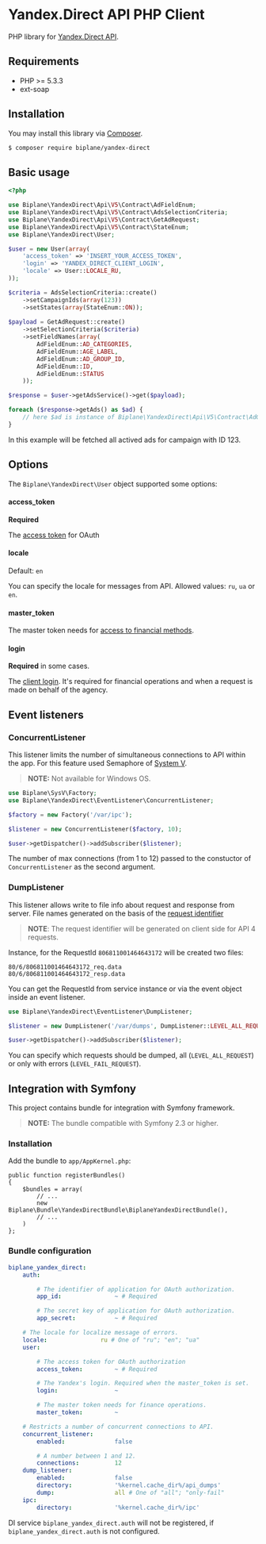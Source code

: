 # Yandex.Direct API PHP Client

PHP library for [Yandex.Direct API](https://tech.yandex.ru/direct/).

## Requirements

 * PHP >= 5.3.3
 * ext-soap

## Installation

You may install this library via [Composer](https://getcomposer.org/).

```bash
$ composer require biplane/yandex-direct
```

## Basic usage

```php
<?php

use Biplane\YandexDirect\Api\V5\Contract\AdFieldEnum;
use Biplane\YandexDirect\Api\V5\Contract\AdsSelectionCriteria;
use Biplane\YandexDirect\Api\V5\Contract\GetAdRequest;
use Biplane\YandexDirect\Api\V5\Contract\StateEnum;
use Biplane\YandexDirect\User;

$user = new User(array(
    'access_token' => 'INSERT_YOUR_ACCESS_TOKEN',
    'login' => 'YANDEX_DIRECT_CLIENT_LOGIN',
    'locale' => User::LOCALE_RU,
));

$criteria = AdsSelectionCriteria::create()
    ->setCampaignIds(array(123))
    ->setStates(array(StateEnum::ON));
    
$payload = GetAdRequest::create()
    ->setSelectionCriteria($criteria)
    ->setFieldNames(array(
        AdFieldEnum::AD_CATEGORIES,
        AdFieldEnum::AGE_LABEL,
        AdFieldEnum::AD_GROUP_ID,
        AdFieldEnum::ID,
        AdFieldEnum::STATUS
    ));

$response = $user->getAdsService()->get($payload);

foreach ($response->getAds() as $ad) {
    // here $ad is instance of Biplane\YandexDirect\Api\V5\Contract\AdGetItem
}
```

In this example will be fetched all actived ads for campaign with ID 123.

## Options

The `Biplane\YandexDirect\User` object supported some options:

#### access_token 

**Required**

The [access token](https://tech.yandex.ru/direct/doc/dg-v4/concepts/auth-token-docpage/) for OAuth 


#### locale

Default: `en`

You can specify the locale for messages from API. Allowed values: `ru`, `ua` or `en`.

#### master_token
 
The master token needs for [access to financial methods](https://tech.yandex.ru/direct/doc/dg-v4/concepts/finance-token-docpage/). 

#### login
 
**Required** in some cases.

The [client login](https://tech.yandex.ru/direct/doc/dg/concepts/headers-docpage/#request). 
It's required for financial operations and when a request is made on behalf of the agency.

## Event listeners

### ConcurrentListener

This listener limits the number of simultaneous connections to API within the app. 
For this feature used Semaphore of [System V](http://docs.php.net/manual/en/book.sem.php).

> **NOTE:** Not available for Windows OS.
 
```php
use Biplane\SysV\Factory;
use Biplane\YandexDirect\EventListener\ConcurrentListener;

$factory = new Factory('/var/ipc');

$listener = new ConcurrentListener($factory, 10);

$user->getDispatcher()->addSubscriber($listener);
```

The number of max connections (from 1 to 12) passed to the constuctor of `ConcurrentListener`
as the second argument.  

### DumpListener

This listener allows write to file info about request and response from server. File names generated 
on the basis of the [request identifier](https://tech.yandex.ru/direct/doc/dg/concepts/headers-docpage/#response)

> **NOTE**: The request identifier will be generated on client side for API 4 requests.

Instance, for the RequestId `806811001464643172` will be created two files:

    80/6/806811001464643172_req.data
    80/6/806811001464643172_resp.data

You can get the RequestId from service instance or via the event object inside an event listener.

```php
use Biplane\YandexDirect\EventListener\DumpListener;

$listener = new DumpListener('/var/dumps', DumpListener::LEVEL_ALL_REQUEST);

$user->getDispatcher()->addSubscriber($listener);
```

You can specify which requests should be dumped, all (`LEVEL_ALL_REQUEST`) or only with errors (`LEVEL_FAIL_REQUEST`).

## Integration with Symfony

This project contains bundle for integration with Symfony framework.

> **NOTE:** The bundle compatible with Symfony 2.3 or higher.

### Installation

Add the bundle to `app/AppKernel.php`:

    public function registerBundles()
    {
        $bundles = array(
            // ...
            new Biplane\Bundle\YandexDirectBundle\BiplaneYandexDirectBundle(),
            // ...
        )
    };

### Bundle configuration

```yaml
biplane_yandex_direct:
    auth:

        # The identifier of application for OAuth authorization.
        app_id:               ~ # Required

        # The secret key of application for OAuth authorization.
        app_secret:           ~ # Required

    # The locale for localize message of errors.
    locale:               ru # One of "ru"; "en"; "ua"
    user:

        # The access token for OAuth authorization
        access_token:         ~ # Required

        # The Yandex's login. Required when the master_token is set.
        login:                ~

        # The master token needs for finance operations.
        master_token:         ~

    # Restricts a number of concurrent connections to API.
    concurrent_listener:
        enabled:              false

        # A number between 1 and 12.
        connections:          12
    dump_listener:
        enabled:              false
        directory:            '%kernel.cache_dir%/api_dumps'
        dump:                 all # One of "all"; "only-fail"
    ipc:
        directory:            '%kernel.cache_dir%/ipc'
```

DI service `biplane_yandex_direct.auth` will not be registered, if `biplane_yandex_direct.auth` is not configured.

